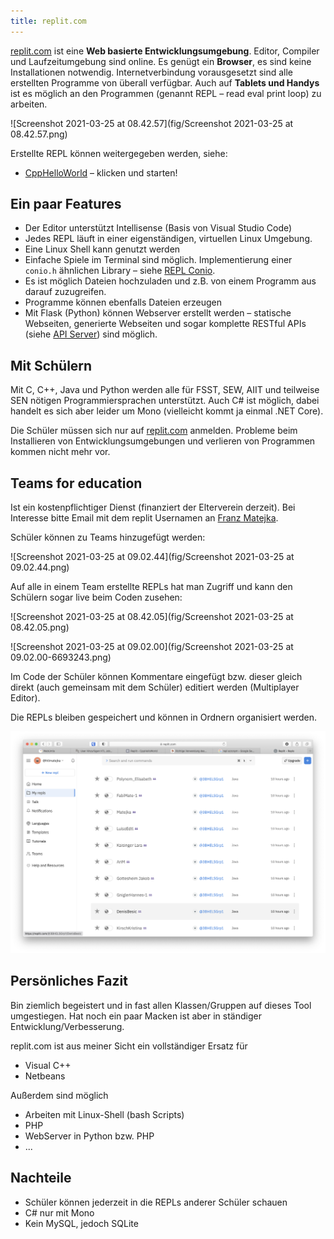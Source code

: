 ```yaml
---
title: replit.com
---
```




[replit.com](https://replit.com) ist eine **Web basierte Entwicklungsumgebung**. Editor, Compiler und Laufzeitumgebung sind online. Es genügt ein **Browser**, es sind keine Installationen notwendig. Internetverbindung vorausgesetzt sind alle erstellten Programme von überall verfügbar. Auch auf **Tablets und Handys** ist es möglich an den Programmen (genannt REPL – read eval print loop) zu arbeiten.

![Screenshot 2021-03-25 at 08.42.57](fig/Screenshot 2021-03-25 at 08.42.57.png)

Erstellte REPL können weitergegeben werden, siehe:

- [CppHelloWorld](https://replit.com/@htlmatejka/CppHelloWorld) – klicken und starten!



## Ein paar Features

- Der Editor unterstützt Intellisense (Basis von Visual Studio Code)
- Jedes REPL läuft in einer eigenständigen, virtuellen Linux Umgebung.
- Eine Linux Shell kann genutzt werden
- Einfache Spiele im Terminal sind möglich. Implementierung einer `conio.h` ähnlichen Library – siehe [REPL Conio](https://replit.com/@htlmatejka/ReplConio).
- Es ist möglich Dateien hochzuladen und z.B. von einem Programm aus darauf zuzugreifen.
- Programme können ebenfalls Dateien erzeugen
- Mit Flask (Python) können Webserver erstellt werden – statische Webseiten, generierte Webseiten und sogar komplette RESTful APIs (siehe [API Server](https://replit.com/@htlmatejka/2103035AHELSGrpAAPIServer#main.py)) sind möglich.



## Mit Schülern

Mit C, C++, Java und Python werden alle für FSST, SEW, AIIT und teilweise SEN nötigen Programmiersprachen unterstützt. Auch C# ist möglich, dabei handelt es sich aber leider um Mono (vielleicht kommt ja einmal .NET Core).

Die Schüler müssen sich nur auf [replit.com](https://replit.com) anmelden. Probleme beim Installieren von Entwicklungsumgebungen und verlieren von Programmen kommen nicht mehr vor.



## Teams for education

Ist ein kostenpflichtiger Dienst (finanziert der Elterverein derzeit). Bei Interesse bitte Email mit dem replit Usernamen an [Franz Matejka](mailto:franz.matejka@htl-braunau.at).

Schüler können zu Teams hinzugefügt werden:

![Screenshot 2021-03-25 at 09.02.44](fig/Screenshot 2021-03-25 at 09.02.44.png)

Auf alle in einem Team erstellte REPLs hat man Zugriff und kann den Schülern sogar live beim Coden zusehen:

![Screenshot 2021-03-25 at 08.42.05](fig/Screenshot 2021-03-25 at 08.42.05.png)

![Screenshot 2021-03-25 at 09.02.00](fig/Screenshot 2021-03-25 at 09.02.00-6693243.png)



Im Code der Schüler können Kommentare eingefügt bzw. dieser gleich direkt (auch gemeinsam mit dem Schüler) editiert werden (Multiplayer Editor).

Die REPLs bleiben gespeichert und können in Ordnern organisiert werden.

![image-20210325183010065](fig/image-20210325183010065.png)

## Persönliches Fazit

Bin ziemlich begeistert und in fast allen Klassen/Gruppen auf dieses Tool umgestiegen. Hat noch ein paar Macken ist aber in ständiger Entwicklung/Verbesserung.

replit.com ist aus meiner Sicht ein vollständiger Ersatz für

- Visual C++
- Netbeans

Außerdem sind möglich

- Arbeiten mit Linux-Shell (bash Scripts)
- PHP
- WebServer in Python bzw. PHP
- ...



## Nachteile

- Schüler können jederzeit in die REPLs anderer Schüler schauen
- C# nur mit Mono
- Kein MySQL, jedoch SQLite

